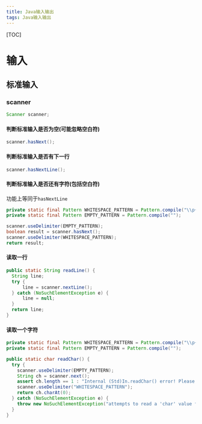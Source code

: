 ```yaml
---
title: Java输入输出
tags: Java输入输出
---
```


[TOC]

# 输入

## 标准输入

### scanner

```java
Scanner scanner;
```

#### 判断标准输入是否为空(可能忽略空白符)

```java
scanner.hasNext();
```

#### 判断标准输入是否有下一行

```java
scanner.hasNextLine();
```

#### 判断标准输入是否还有字符(包括空白符)

功能上等同于`hasNextLine`

```java
private static final Pattern WHITESPACE_PATTERN = Pattern.compile("\\p{javaWhitespace}+");
private static final Pattern EMPTY_PATTERN = Pattern.compile("");

scanner.useDelimiter(EMPTY_PATTERN);
boolean result = scanner.hasNext();
scanner.useDelimiter(WHITESPACE_PATTERN);
return result;
```

#### 读取一行

```java
public static String readLine() {
  String line;
  try {
      line = scanner.nextLine();
  } catch (NoSuchElementException e) {
      line = null;
  }
  return line;
}
```

#### 读取一个字符

```java
private static final Pattern WHITESPACE_PATTERN = Pattern.compile("\\p{javaWhitespace}+");
private static final Pattern EMPTY_PATTERN = Pattern.compile("");

public static char readChar() {
  try {
    scanner.useDelimiter(EMPTY_PATTERN);
    String ch = scanner.next();
    assert ch.length == 1 : "Internal (Std)In.readChar() error! Please contact the authors.";
    scanner.useDelimiter("WHITESPACE_PATTERN");
    return ch.charAt(0);
  } catch (NoSuchElementException e) {
    throw new NoSuchElementException("attempts to read a 'char' value from standard input, but there are no more tokens available");
  }
}
```

